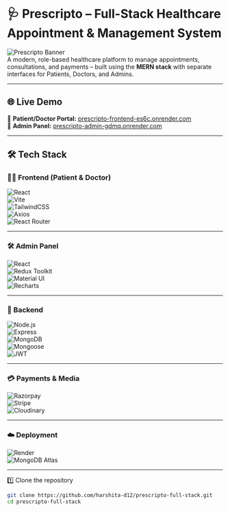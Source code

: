 # 🩺 Prescripto – Full-Stack Healthcare Appointment & Management System

![Prescripto Banner](https://img.shields.io/badge/Built%20With-MERN-blueviolet?style=for-the-badge)  
A modern, role-based healthcare platform to manage appointments, consultations, and payments – built using the **MERN stack** with separate interfaces for Patients, Doctors, and Admins.

---

## 🌐 Live Demo

🔗 **Patient/Doctor Portal:** [prescripto-frontend-es6c.onrender.com](https://prescripto-frontend-es6c.onrender.com)  
🔗 **Admin Panel:** [prescripto-admin-gdmq.onrender.com](https://prescripto-admin-gdmq.onrender.com)

---

## 🛠️ Tech Stack

### 🧑‍💻 Frontend (Patient & Doctor)

![React](https://img.shields.io/badge/-React-61DAFB?style=for-the-badge&logo=react)  
![Vite](https://img.shields.io/badge/-Vite-646CFF?style=for-the-badge&logo=vite&logoColor=white)  
![TailwindCSS](https://img.shields.io/badge/-TailwindCSS-38B2AC?style=for-the-badge&logo=tailwind-css&logoColor=white)  
![Axios](https://img.shields.io/badge/-Axios-5A29E4?style=for-the-badge&logo=axios&logoColor=white)  
![React Router](https://img.shields.io/badge/-React%20Router-CA4245?style=for-the-badge&logo=react-router&logoColor=white)

---

### 🛠️ Admin Panel

![React](https://img.shields.io/badge/-React-61DAFB?style=for-the-badge&logo=react)  
![Redux Toolkit](https://img.shields.io/badge/-Redux%20Toolkit-764ABC?style=for-the-badge&logo=redux&logoColor=white)  
![Material UI](https://img.shields.io/badge/-MUI-007FFF?style=for-the-badge&logo=mui&logoColor=white)  
![Recharts](https://img.shields.io/badge/-Recharts-FF4444?style=for-the-badge&logo=recharts&logoColor=white)

---

### 🧠 Backend

![Node.js](https://img.shields.io/badge/-Node.js-339933?style=for-the-badge&logo=node.js&logoColor=white)  
![Express](https://img.shields.io/badge/-Express.js-000000?style=for-the-badge&logo=express&logoColor=white)  
![MongoDB](https://img.shields.io/badge/-MongoDB-47A248?style=for-the-badge&logo=mongodb&logoColor=white)  
![Mongoose](https://img.shields.io/badge/-Mongoose-800000?style=for-the-badge)  
![JWT](https://img.shields.io/badge/-JWT-black?style=for-the-badge&logo=jsonwebtokens&logoColor=white)

---

### 💳 Payments & Media

![Razorpay](https://img.shields.io/badge/-Razorpay-02042B?style=for-the-badge&logo=razorpay&logoColor=white)  
![Stripe](https://img.shields.io/badge/-Stripe-635BFF?style=for-the-badge&logo=stripe&logoColor=white)  
![Cloudinary](https://img.shields.io/badge/-Cloudinary-3448C5?style=for-the-badge&logo=cloudinary&logoColor=white)

---

### ☁️ Deployment

![Render](https://img.shields.io/badge/-Render-46E3B7?style=for-the-badge&logo=render&logoColor=black)  
![MongoDB Atlas](https://img.shields.io/badge/-MongoDB%20Atlas-4DB33D?style=for-the-badge&logo=mongodb&logoColor=white)


---





1️⃣ Clone the repository  
```bash
git clone https://github.com/harshita-d12/prescripto-full-stack.git
cd prescripto-full-stack


